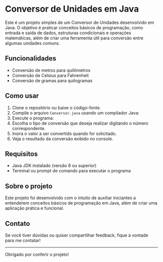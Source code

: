 # Conversor de Unidades em Java

Este é um projeto simples de um Conversor de Unidades desenvolvido em Java. O objetivo é praticar conceitos básicos de programação, como entrada e saída de dados, estruturas condicionais e operações matemáticas, além de criar uma ferramenta útil para conversão entre algumas unidades comuns.

## Funcionalidades

- Conversão de metros para quilômetros
- Conversão de Celsius para Fahrenheit
- Conversão de gramas para quilogramas

## Como usar

1. Clone o repositório ou baixe o código-fonte.
2. Compile o arquivo `Conversor.java` usando um compilador Java:
3. Execute o programa:
4. Escolha o tipo de conversão que deseja realizar digitando o número correspondente.
5. Insira o valor a ser convertido quando for solicitado.
6. Veja o resultado da conversão exibido no console.

## Requisitos

- Java JDK instalado (versão 8 ou superior)
- Terminal ou prompt de comando para executar o programa

## Sobre o projeto

Este projeto foi desenvolvido com o intuito de auxiliar iniciantes a entenderem conceitos básicos de programação em Java, além de criar uma aplicação prática e funcional.

## Contato

Se você tiver dúvidas ou quiser compartilhar feedback, fique à vontade para me contatar!

---

Obrigado por conferir o projeto!
